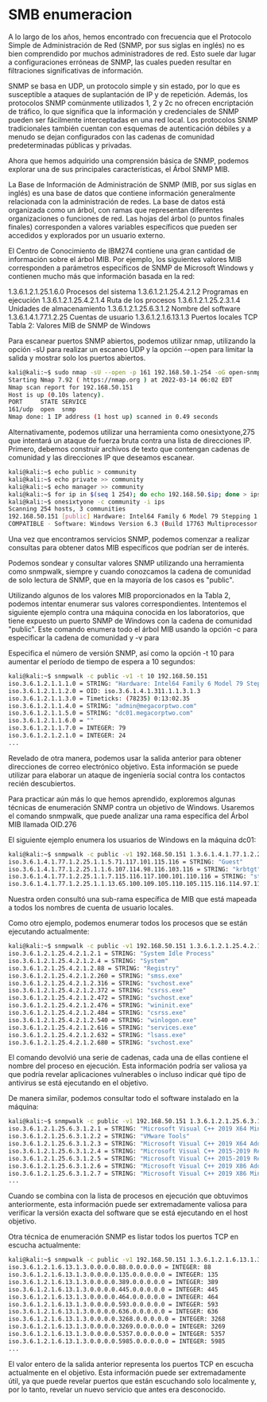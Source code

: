 # SMB enumeracion

A lo largo de los años, hemos encontrado con frecuencia que el Protocolo Simple de Administración de Red (SNMP, por sus siglas en inglés) no es bien comprendido por muchos administradores de red. Esto suele dar lugar a configuraciones erróneas de SNMP, las cuales pueden resultar en filtraciones significativas de información.

SNMP se basa en UDP, un protocolo simple y sin estado, por lo que es susceptible a ataques de suplantación de IP y de repetición. Además, los protocolos SNMP comúnmente utilizados 1, 2 y 2c no ofrecen encriptación de tráfico, lo que significa que la información y credenciales de SNMP pueden ser fácilmente interceptadas en una red local. Los protocolos SNMP tradicionales también cuentan con esquemas de autenticación débiles y a menudo se dejan configurados con las cadenas de comunidad predeterminadas públicas y privadas.

Ahora que hemos adquirido una comprensión básica de SNMP, podemos explorar una de sus principales características, el Árbol SNMP MIB.

La Base de Información de Administración de SNMP (MIB, por sus siglas en inglés) es una base de datos que contiene información generalmente relacionada con la administración de redes. La base de datos está organizada como un árbol, con ramas que representan diferentes organizaciones o funciones de red. Las hojas del árbol (o puntos finales finales) corresponden a valores variables específicos que pueden ser accedidos y explorados por un usuario externo.

El Centro de Conocimiento de IBM274 contiene una gran cantidad de información sobre el árbol MIB. Por ejemplo, los siguientes valores MIB corresponden a parámetros específicos de SNMP de Microsoft Windows y contienen mucho más que información basada en la red:

1.3.6.1.2.1.25.1.6.0 Procesos del sistema 1.3.6.1.2.1.25.4.2.1.2 Programas en ejecución 1.3.6.1.2.1.25.4.2.1.4 Ruta de los procesos 1.3.6.1.2.1.25.2.3.1.4 Unidades de almacenamiento 1.3.6.1.2.1.25.6.3.1.2 Nombre del software 1.3.6.1.4.1.77.1.2.25 Cuentas de usuario 1.3.6.1.2.1.6.13.1.3 Puertos locales TCP Tabla 2: Valores MIB de SNMP de Windows

Para escanear puertos SNMP abiertos, podemos utilizar nmap, utilizando la opción -sU para realizar un escaneo UDP y la opción --open para limitar la salida y mostrar solo los puertos abiertos.

```bash
kali@kali:~$ sudo nmap -sU --open -p 161 192.168.50.1-254 -oG open-snmp.txt
Starting Nmap 7.92 ( https://nmap.org ) at 2022-03-14 06:02 EDT
Nmap scan report for 192.168.50.151
Host is up (0.10s latency).
PORT     STATE SERVICE
161/udp  open  snmp
Nmap done: 1 IP address (1 host up) scanned in 0.49 seconds
```

Alternativamente, podemos utilizar una herramienta como onesixtyone,275 que intentará un ataque de fuerza bruta contra una lista de direcciones IP. Primero, debemos construir archivos de texto que contengan cadenas de comunidad y las direcciones IP que deseamos escanear.

```bash
kali@kali:~$ echo public > community
kali@kali:~$ echo private >> community
kali@kali:~$ echo manager >> community
kali@kali:~$ for ip in $(seq 1 254); do echo 192.168.50.$ip; done > ips
kali@kali:~$ onesixtyone -c community -i ips
Scanning 254 hosts, 3 communities
192.168.50.151 [public] Hardware: Intel64 Family 6 Model 79 Stepping 1 AT/AT
COMPATIBLE - Software: Windows Version 6.3 (Build 17763 Multiprocessor Free)
```

Una vez que encontramos servicios SNMP, podemos comenzar a realizar consultas para obtener datos MIB específicos que podrían ser de interés.

Podemos sondear y consultar valores SNMP utilizando una herramienta como snmpwalk, siempre y cuando conozcamos la cadena de comunidad de solo lectura de SNMP, que en la mayoría de los casos es "public".

Utilizando algunos de los valores MIB proporcionados en la Tabla 2, podemos intentar enumerar sus valores correspondientes. Intentemos el siguiente ejemplo contra una máquina conocida en los laboratorios, que tiene expuesto un puerto SNMP de Windows con la cadena de comunidad "public". Este comando enumera todo el árbol MIB usando la opción -c para especificar la cadena de comunidad y -v para&#x20;

Especifica el número de versión SNMP, así como la opción -t 10 para aumentar el período de tiempo de espera a 10 segundos:

```bash
kali@kali:~$ snmpwalk -c public -v1 -t 10 192.168.50.151
iso.3.6.1.2.1.1.1.0 = STRING: "Hardware: Intel64 Family 6 Model 79 Stepping 1 AT/AT COMPATIBLE - Software: Windows Version 6.3 (Build 17763 Multiprocessor Free)"
iso.3.6.1.2.1.1.2.0 = OID: iso.3.6.1.4.1.311.1.1.3.1.3
iso.3.6.1.2.1.1.3.0 = Timeticks: (78235) 0:13:02.35
iso.3.6.1.2.1.1.4.0 = STRING: "admin@megacorptwo.com"
iso.3.6.1.2.1.1.5.0 = STRING: "dc01.megacorptwo.com"
iso.3.6.1.2.1.1.6.0 = ""
iso.3.6.1.2.1.1.7.0 = INTEGER: 79
iso.3.6.1.2.1.2.1.0 = INTEGER: 24
...
```

Revelado de otra manera, podemos usar la salida anterior para obtener direcciones de correo electrónico objetivo. Esta información se puede utilizar para elaborar un ataque de ingeniería social contra los contactos recién descubiertos.

Para practicar aún más lo que hemos aprendido, exploremos algunas técnicas de enumeración SNMP contra un objetivo de Windows. Usaremos el comando snmpwalk, que puede analizar una rama específica del Árbol MIB llamada OID.276

El siguiente ejemplo enumera los usuarios de Windows en la máquina dc01:

```bash
kali@kali:~$ snmpwalk -c public -v1 192.168.50.151 1.3.6.1.4.1.77.1.2.25
iso.3.6.1.4.1.77.1.2.25.1.1.5.71.117.101.115.116 = STRING: "Guest"
iso.3.6.1.4.1.77.1.2.25.1.1.6.107.114.98.116.103.116 = STRING: "krbtgt"
iso.3.6.1.4.1.77.1.2.25.1.1.7.115.116.117.100.101.110.116 = STRING: "student"
iso.3.6.1.4.1.77.1.2.25.1.1.13.65.100.109.105.110.105.115.116.114.97.116.111.114 = STRING: "Administrator"
```

Nuestra orden consultó una sub-rama específica de MIB que está mapeada a todos los nombres de cuenta de usuario locales.

Como otro ejemplo, podemos enumerar todos los procesos que se están ejecutando actualmente:

```bash
kali@kali:~$ snmpwalk -c public -v1 192.168.50.151 1.3.6.1.2.1.25.4.2.1.2
iso.3.6.1.2.1.25.4.2.1.2.1 = STRING: "System Idle Process"
iso.3.6.1.2.1.25.4.2.1.2.4 = STRING: "System"
iso.3.6.1.2.1.25.4.2.1.2.88 = STRING: "Registry"
iso.3.6.1.2.1.25.4.2.1.2.260 = STRING: "smss.exe"
iso.3.6.1.2.1.25.4.2.1.2.316 = STRING: "svchost.exe"
iso.3.6.1.2.1.25.4.2.1.2.372 = STRING: "csrss.exe"
iso.3.6.1.2.1.25.4.2.1.2.472 = STRING: "svchost.exe"
iso.3.6.1.2.1.25.4.2.1.2.476 = STRING: "wininit.exe"
iso.3.6.1.2.1.25.4.2.1.2.484 = STRING: "csrss.exe"
iso.3.6.1.2.1.25.4.2.1.2.540 = STRING: "winlogon.exe"
iso.3.6.1.2.1.25.4.2.1.2.616 = STRING: "services.exe"
iso.3.6.1.2.1.25.4.2.1.2.632 = STRING: "lsass.exe"
iso.3.6.1.2.1.25.4.2.1.2.680 = STRING: "svchost.exe"
```

El comando devolvió una serie de cadenas, cada una de ellas contiene el nombre del proceso en ejecución. Esta información podría ser valiosa ya que podría revelar aplicaciones vulnerables o incluso indicar qué tipo de antivirus se está ejecutando en el objetivo.

De manera similar, podemos consultar todo el software instalado en la máquina:

```bash
kali@kali:~$ snmpwalk -c public -v1 192.168.50.151 1.3.6.1.2.1.25.6.3.1.2
iso.3.6.1.2.1.25.6.3.1.2.1 = STRING: "Microsoft Visual C++ 2019 X64 Minimum Runtime - 14.27.29016"
iso.3.6.1.2.1.25.6.3.1.2.2 = STRING: "VMware Tools"
iso.3.6.1.2.1.25.6.3.1.2.3 = STRING: "Microsoft Visual C++ 2019 X64 Additional Runtime - 14.27.29016"
iso.3.6.1.2.1.25.6.3.1.2.4 = STRING: "Microsoft Visual C++ 2015-2019 Redistributable (x86) - 14.27.290"
iso.3.6.1.2.1.25.6.3.1.2.5 = STRING: "Microsoft Visual C++ 2015-2019 Redistributable (x64) - 14.27.290"
iso.3.6.1.2.1.25.6.3.1.2.6 = STRING: "Microsoft Visual C++ 2019 X86 Additional Runtime - 14.27.29016"
iso.3.6.1.2.1.25.6.3.1.2.7 = STRING: "Microsoft Visual C++ 2019 X86 Minimum Runtime - 14.27.29016"
...
```

Cuando se combina con la lista de procesos en ejecución que obtuvimos anteriormente, esta información puede ser extremadamente valiosa para verificar la versión exacta del software que se está ejecutando en el host objetivo.

Otra técnica de enumeración SNMP es listar todos los puertos TCP en escucha actualmente:

```bash
kali@kali:~$ snmpwalk -c public -v1 192.168.50.151 1.3.6.1.2.1.6.13.1.3
iso.3.6.1.2.1.6.13.1.3.0.0.0.0.88.0.0.0.0.0 = INTEGER: 88
iso.3.6.1.2.1.6.13.1.3.0.0.0.0.135.0.0.0.0.0 = INTEGER: 135
iso.3.6.1.2.1.6.13.1.3.0.0.0.0.389.0.0.0.0.0 = INTEGER: 389
iso.3.6.1.2.1.6.13.1.3.0.0.0.0.445.0.0.0.0.0 = INTEGER: 445
iso.3.6.1.2.1.6.13.1.3.0.0.0.0.464.0.0.0.0.0 = INTEGER: 464
iso.3.6.1.2.1.6.13.1.3.0.0.0.0.593.0.0.0.0.0 = INTEGER: 593
iso.3.6.1.2.1.6.13.1.3.0.0.0.0.636.0.0.0.0.0 = INTEGER: 636
iso.3.6.1.2.1.6.13.1.3.0.0.0.0.3268.0.0.0.0.0 = INTEGER: 3268
iso.3.6.1.2.1.6.13.1.3.0.0.0.0.3269.0.0.0.0.0 = INTEGER: 3269
iso.3.6.1.2.1.6.13.1.3.0.0.0.0.5357.0.0.0.0.0 = INTEGER: 5357
iso.3.6.1.2.1.6.13.1.3.0.0.0.0.5985.0.0.0.0.0 = INTEGER: 5985
...
```

El valor entero de la salida anterior representa los puertos TCP en escucha actualmente en el objetivo. Esta información puede ser extremadamente útil, ya que puede revelar puertos que están escuchando solo localmente y, por lo tanto, revelar un nuevo servicio que antes era desconocido.

